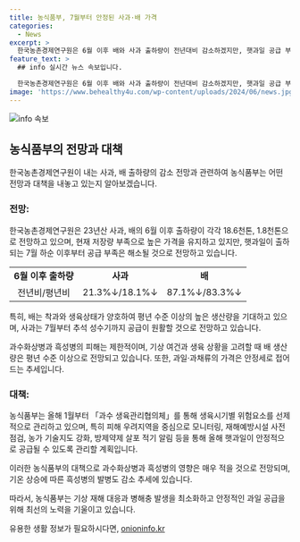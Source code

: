 ```yaml
---
title: 농식품부, 7월부터 안정된 사과·배 가격
categories:
  - News
excerpt: >
  한국농촌경제연구원은 6월 이후 배와 사과 출하량이 전년대비 감소하겠지만, 햇과일 공급 부족은 초가을까지 해소될 전망이다. 또한, 과수화상병과 흑성병의 피해는 제한적이며, 기후 변화에 따라 흑성병 발병이 감소 중이다. 이에 따라 올해 햇과일은 안정적으로 공급될 전망이다. 또한, 제철을 맞은 과일·과채류의 가격은 안정세로 접어들었으며, 수박, 참외, 복숭아, 자두, 멜론 등의 가격은 전년대비 하락했다.
feature_text: >
  ## info 실시간 뉴스 속보입니다.

  한국농촌경제연구원은 6월 이후 배와 사과 출하량이 전년대비 감소하겠지만, 햇과일 공급 부족은 초가을까지 해소될 전망이다. 또한, 과수화상병과 흑성병의 피해는 제한적이며, 기후 변화에 따라 흑성병 발병이 감소 중이다. 이에 따라 올해 햇과일은 안정적으로 공급될 전망이다. 또한, 제철을 맞은 과일·과채류의 가격은 안정세로 접어들었으며, 수박, 참외, 복숭아, 자두, 멜론 등의 가격은 전년대비 하락했다.
image: 'https://www.behealthy4u.com/wp-content/uploads/2024/06/news.jpg'
---
```


<p><img src="https://www.behealthy4u.com/wp-content/uploads/2024/06/news.jpg" alt="info 속보" /></p>

<h2 data-ke-size="size26">농식품부의 전망과 대책</h2>

<p data-ke-size="size16">한국농촌경제연구원이 내는 사과, 배 출하량의 감소 전망과 관련하여 농식품부는 어떤 전망과 대책을 내놓고 있는지 알아보겠습니다.</p>

<h3><b>전망:</b></h3>

<p data-ke-size="size16">한국농촌경제연구원은 23년산 사과, 배의 6월 이후 출하량이 각각 18.6천톤, 1.8천톤으로 전망하고 있으며, 현재 저장량 부족으로 높은 가격을 유지하고 있지만, 햇과일이 출하되는 7월 하순 이후부터 공급 부족은 해소될 것으로 전망하고 있습니다.</p>

<table>
    <tr>
        <td style="text-align: center; height: 17px;"><b>6월 이후 출하량</b></td>
        <td style="text-align: center; height: 17px;"><b>사과</b></td>
        <td style="text-align: center; height: 17px;"><b>배</b></td>
    </tr>
    <tr>
        <td style="text-align: center; height: 17px;">전년비/평년비</td>
        <td style="text-align: center; height: 17px;">21.3%↓/18.1%↓</td>
        <td style="text-align: center; height: 17px;">87.1%↓/83.3%↓</td>
    </tr>
</table>

<p data-ke-size="size16">특히, 배는 착과와 생육상태가 양호하여 평년 수준 이상의 높은 생산량을 기대하고 있으며, 사과는 7월부터 추석 성수기까지 공급이 원활할 것으로 전망하고 있습니다.</p>

<p data-ke-size="size16">과수화상병과 흑성병의 피해는 제한적이며, 기상 여건과 생육 상황을 고려할 때 배 생산량은 평년 수준 이상으로 전망되고 있습니다. 또한, 과일·과채류의 가격은 안정세로 접어드는 추세입니다.</p>

<h3><b>대책:</b></h3>

<p data-ke-size="size16">농식품부는 올해 1월부터 「과수 생육관리협의체」를 통해 생육시기별 위험요소를 선제적으로 관리하고 있으며, 특히 피해 우려지역을 중심으로 모니터링, 재해예방시설 사전 점검, 농가 기술지도 강화, 방제약제 살포 적기 알림 등을 통해 올해 햇과일이 안정적으로 공급될 수 있도록 관리할 계획입니다.</p>

<p data-ke-size="size16">이러한 농식품부의 대책으로 과수화상병과 흑성병의 영향은 매우 적을 것으로 전망되며, 기온 상승에 따른 흑성병의 발병도 감소 추세에 있습니다.</p>

<p data-ke-size="size16">따라서, 농식품부는 기상 재해 대응과 병해충 발생을 최소화하고 안정적인 과일 공급을 위해 최선의 노력을 기울이고 있습니다.</p>
유용한 생활 정보가 필요하시다면, <a href="https://onioninfo.kr" rel="dofollow">onioninfo.kr</a>


